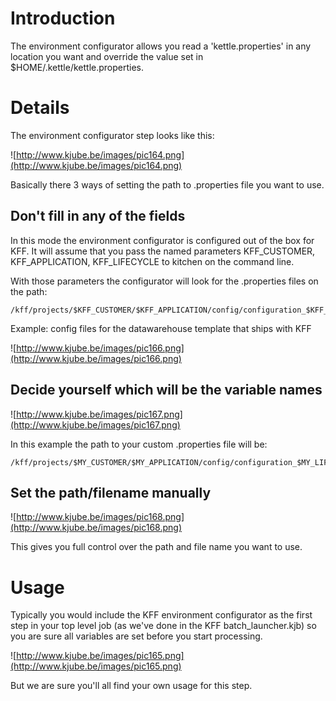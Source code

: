 # Introduction #
The environment configurator allows you read a 'kettle.properties' in any location you want and override the value set in $HOME/.kettle/kettle.properties.

# Details #
The environment configurator step looks like this:

![http://www.kjube.be/images/pic164.png](http://www.kjube.be/images/pic164.png)

Basically there 3 ways of setting the path to .properties file you want to use.

## Don't fill in any of the fields ##

In this mode the environment configurator is configured out of the box for KFF. It will assume that you pass the named parameters KFF\_CUSTOMER, KFF\_APPLICATION, KFF\_LIFECYCLE to kitchen on the command line.

With those parameters the configurator will look for the .properties files on the path:

```
/kff/projects/$KFF_CUSTOMER/$KFF_APPLICATION/config/configuration_$KFF_LIFECYCLE.properties
```

Example: config files for the datawarehouse template that ships with KFF

![http://www.kjube.be/images/pic166.png](http://www.kjube.be/images/pic166.png)

## Decide yourself which will be the variable names ##

![http://www.kjube.be/images/pic167.png](http://www.kjube.be/images/pic167.png)

In this example the path to your custom .properties file will be:

```
/kff/projects/$MY_CUSTOMER/$MY_APPLICATION/config/configuration_$MY_LIFECYCLE.properties
```

## Set the path/filename manually ##

![http://www.kjube.be/images/pic168.png](http://www.kjube.be/images/pic168.png)

This gives you full control over the path and file name you want to use.

# Usage #

Typically you would include the KFF environment configurator as the first step in your top level job (as we've done in the KFF batch\_launcher.kjb) so you are sure all variables are set before you start processing.

![http://www.kjube.be/images/pic165.png](http://www.kjube.be/images/pic165.png)

But we are sure you'll all find your own usage for this step.